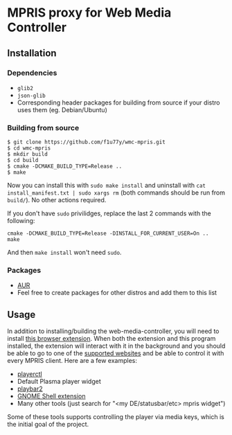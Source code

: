 # MPRIS proxy for Web Media Controller

## Installation
### Dependencies
- `glib2`
- `json-glib`
- Corresponding header packages for building from source if your distro uses them (eg. Debian/Ubuntu)
### Building from source
```
$ git clone https://github.com/f1u77y/wmc-mpris.git
$ cd wmc-mpris
$ mkdir build
$ cd build
$ cmake -DCMAKE_BUILD_TYPE=Release ..
$ make
```
Now you can install this with `sudo make install` and uninstall with
`cat install_manifest.txt | sudo xargs rm` (both commands should be run from `build/`).
No other actions required.

If you don't have `sudo` privilidges, replace the last 2 commands with the following:

```
cmake -DCMAKE_BUILD_TYPE=Release -DINSTALL_FOR_CURRENT_USER=On ..
make
```

And then `make install` won't need `sudo`.

### Packages
- [AUR](https://aur.archlinux.org/packages/web-media-controller-mpris-git/)
- Feel free to create packages for other distros and add them to this list

## Usage

In addition to installing/building the web-media-controller, you will need to install [this browser extension](https://github.com/f1u77y/web-media-controller/releases). When both the extension and this program installed, the extension will interact with it in the background and you should be able to go to one of the [supported websites](https://github.com/f1u77y/web-media-controller#supported-websites) and be able to control it with every MPRIS client. Here are a few examples:

- [playerctl](https://github.com/acrisci/playerctl)
- Default Plasma player widget
- [playbar2](https://github.com/audoban/PlayBar2)
- [GNOME Shell extension](https://extensions.gnome.org/extension/1379/mpris-indicator-button/)
- Many other tools (just search for "<my DE/statusbar/etc> mpris widget")

Some of these tools supports controlling the player via media keys, which is the initial goal of the project.
